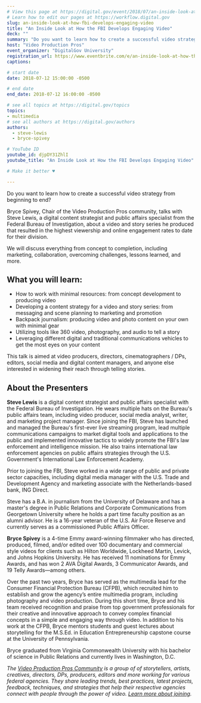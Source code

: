 ```yaml
---
# View this page at https://digital.gov/event/2018/07/an-inside-look-at-how-fbi
# Learn how to edit our pages at https://workflow.digital.gov
slug: an-inside-look-at-how-fbi-develops-engaging-video
title: "An Inside Look at How the FBI Develops Engaging Video"
deck: ""
summary: "Do you want to learn how to create a successful video strategy from beginning to end?"
host: "Video Production Pros"
event_organizer: "DigitalGov University"
registration_url: https://www.eventbrite.com/e/an-inside-look-at-how-the-fbi-develops-engaging-video-registration-47363929789
captions: 

# start date
date: 2018-07-12 15:00:00 -0500

# end date
end_date: 2018-07-12 16:00:00 -0500

# see all topics at https://digital.gov/topics
topics: 
- multimedia
# see all authors at https://digital.gov/authors
authors: 
  - steve-lewis
  - bryce-spivey

# YouTube ID
youtube_id: djpDY31ZhlI
youtube_title: "An Inside Look at How the FBI Develops Engaging Video"

# Make it better ♥

---
```


Do you want to learn how to create a successful video strategy from beginning to end?
 
Bryce Spivey, Chair of the Video Production Pros community, talks with Steve Lewis, a digital content strategist and public affairs specialist from the Federal Bureau of Investigation, about a video and story series he produced that resulted in the highest viewership and online engagement rates to date for their division.
 
We will discuss everything from concept to completion, including marketing, collaboration, overcoming challenges, lessons learned, and more.

## What you will learn:

- How to work with minimal resources: from concept development to producing video
- Developing a content strategy for a video and story series: from messaging and scene planning to marketing and promotion
- Backpack journalism: producing video and photo content on your own with minimal gear
- Utilizing tools like 360 video, photography, and audio to tell a story
- Leveraging different digital and traditional communications vehicles to get the most eyes on your content

This talk is aimed at video producers, directors, cinematographers / DPs, editors, social media and digital content managers, and anyone else interested in widening their reach through telling stories.


## About the Presenters

**Steve Lewis** is a digital content strategist and public affairs specialist with the Federal Bureau of Investigation. He wears multiple hats on the Bureau's public affairs team, including video producer, social media analyst, writer, and marketing project manager. Since joining the FBI, Steve has launched and managed the Bureau's first-ever live streaming program, lead multiple communications campaigns to market digital tools and applications to the public and implemented innovative tactics to widely promote the FBI's law enforcement and intelligence mission. He also trains international law enforcement agencies on public affairs strategies through the U.S. Government's International Law Enforcement Academy.

Prior to joining the FBI, Steve worked in a wide range of public and private sector capacities, including digital media manager with the U.S. Trade and Development Agency and marketing associate with the Netherlands-based bank, ING Direct.
 
Steve has a B.A. in journalism from the University of Delaware and has a master's degree in Public Relations and Corporate Communications from Georgetown University where he holds a part time faculty position as an alumni advisor. He is a 16-year veteran of the U.S. Air Force Reserve and currently serves as a commissioned Public Affairs Officer.
 
**Bryce Spivey** is a 4-time Emmy award-winning filmmaker who has directed, produced, filmed, and/or edited over 100 documentary and commercial style videos for clients such as Hilton Worldwide, Lockheed Martin, Levick, and Johns Hopkins University. He has received 11 nominations for Emmy Awards, and has won 2 AVA Digital Awards, 3 Communicator Awards, and 19 Telly Awards—among others.
 
Over the past two years, Bryce has served as the multimedia lead for the Consumer Financial Protection Bureau (CFPB), which recruited him to establish and grow the agency’s entire multimedia program, including photography and video production. During this short time, Bryce and his team received recognition and praise from top government professionals for their creative and innovative approach to convey complex financial concepts in a simple and engaging way through video. In addition to his work at the CFPB, Bryce mentors students and guest lectures about storytelling for the M.S.Ed. in Education Entrepreneurship capstone course at the University of Pennsylvania.
 
Bryce graduated from Virginia Commonwealth University with his bachelor of science in Public Relations and currently lives in Washington, D.C.

_The [Video Production Pros Community](https://www.digitalgov.gov/communities/video-production/) is a group of of storytellers, artists, creatives, directors, DPs, producers, editors and more working for various federal agencies. They  share leading trends, best practices, latest projects, feedback, techniques, and strategies that help their respective agencies connect with people through the power of video. [Learn more about joining](https://www.digitalgov.gov/communities/video-production/)._
